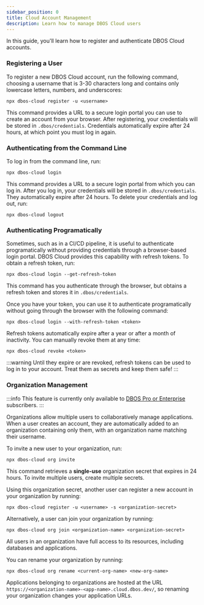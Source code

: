 ```yaml
---
sidebar_position: 0
title: Cloud Account Management
description: Learn how to manage DBOS Cloud users
---
```


In this guide, you'll learn how to register and authenticate DBOS Cloud accounts.

### Registering a User

To register a new DBOS Cloud account, run the following command, choosing a username that is 3-30 characters long and contains only lowercase letters, numbers, and underscores:

```
npx dbos-cloud register -u <username>
```

This command provides a URL to a secure login portal you can use to create an account from your browser.
After registering, your credentials will be stored in `.dbos/credentials`.
Credentials automatically expire after 24 hours, at which point you must log in again.

### Authenticating from the Command Line

To log in from the command line, run:

```
npx dbos-cloud login
```

This command provides a URL to a secure login portal from which you can log in.
After you log in, your credentials will be stored in `.dbos/credentials`.
They automatically expire after 24 hours.
To delete your credentials and log out, run:

```
npx dbos-cloud logout
```

### Authenticating Programatically

Sometimes, such as in a CI/CD pipeline, it is useful to authenticate programatically without providing credentials through a browser-based login portal.
DBOS Cloud provides this capability with refresh tokens.
To obtain a refresh token, run:

```
npx dbos-cloud login --get-refresh-token
```

This command has you authenticate through the browser, but obtains a refresh token and stores it in `.dbos/credentials`.

Once you have your token, you can use it to authenticate programatically without going through the browser with the following command:

```
npx dbos-cloud login --with-refresh-token <token>
```

Refresh tokens automatically expire after a year or after a month of inactivity.
You can manually revoke them at any time:

```
npx dbos-cloud revoke <token>
```

:::warning
Until they expire or are revoked, refresh tokens can be used to log in to your account.
Treat them as secrets and keep them safe!
:::


### Organization Management

:::info
This feature is currently only available to [DBOS Pro or Enterprise](https://www.dbos.dev/pricing) subscribers.
:::

Organizations allow multiple users to collaboratively manage applications.
When a user creates an account, they are automatically added to an organization containing only them, with an organization name matching their username.

To invite a new user to your organization, run:

```
npx dbos-cloud org invite
```

This command retrieves a **single-use** organization secret that expires in 24 hours. To invite multiple users, create multiple secrets.

Using this organization secret, another user can register a new account in your organization by running:

```
npx dbos-cloud register -u <username> -s <organization-secret>
```

Alternatively, a user can join your organization by running:

```
npx dbos-cloud org join <organization-name> <organization-secret>
```

All users in an organization have full access to its resources, including databases and applications.

You can rename your organization by running:

```
npx dbos-cloud org rename <current-org-name> <new-org-name>
```

Applications belonging to organizations are hosted at the URL `https://<organization-name>-<app-name>.cloud.dbos.dev/`, so renaming your organization changes your application URLs.
